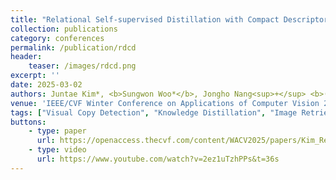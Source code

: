 ```yaml
---
title: "Relational Self-supervised Distillation with Compact Descriptors for Image Copy Detection"
collection: publications
category: conferences
permalink: /publication/rdcd
header:
    teaser: /images/rdcd.png
excerpt: ''
date: 2025-03-02
authors: Juntae Kim*, <b>Sungwon Woo*</b>, Jongho Nang<sup>+</sup> <b>(co-first author)</b>"
venue: 'IEEE/CVF Winter Conference on Applications of Computer Vision 2025 (WACV25)'
tags: ["Visual Copy Detection", "Knowledge Distillation", "Image Retrieval"]
buttons:
    - type: paper
      url: https://openaccess.thecvf.com/content/WACV2025/papers/Kim_Relational_Self-Supervised_Distillation_with_Compact_Descriptors_for_Image_Copy_Detection_WACV_2025_paper.pdf
    - type: video
      url: https://www.youtube.com/watch?v=2ez1uTzhPPs&t=36s
---
```

